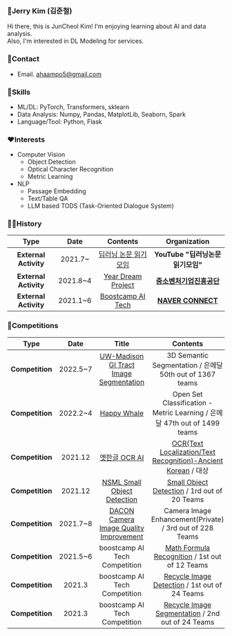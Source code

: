 ### 🤗Jerry Kim (김준철)
Hi there, this is JunCheol Kim! I'm enjoying learning about AI and data analysis.  
Also, I'm interested in DL Modeling for services.  

### 👀Contact
- Email. ahaampo5@gmail.com

### 🤖Skills
* ML/DL: PyTorch, Transformers, sklearn
* Data Analysis: Numpy, Pandas, MatplotLib, Seaborn, Spark
* Language/Tool: Python, Flask

### ❤Interests
* Computer Vision
  - Object Detection
  - Optical Character Recognition
  - Metric Learning
* NLP
  - Passage Embedding
  - Text/Table QA
  - LLM based TODS (Task-Oriented Dialogue System)

### 🏃‍♀️History

| **Type** | **Date** | **Contents** | **Organization** |
|:--------:|:--------:|:--------:|:--------:|
| **External Activity** | 2021.7~  | [딥러닝 논문 읽기 모임](https://www.youtube.com/c/%EB%94%A5%EB%9F%AC%EB%8B%9D%EB%85%BC%EB%AC%B8%EC%9D%BD%EA%B8%B0%EB%AA%A8%EC%9E%84) | **YouTube "딥러닝논문읽기모임"** |
| **External Activity** | 2021.8~4 | [Year Dream Project](http://yeardream.kr/) | **[중소벤처기업진흥공단](http://kosmes.or.kr/)** |
| **External Activity** | 2021.1~6 | [Boostcamp AI Tech](https://boostcamp.connect.or.kr/) | **[NAVER CONNECT](https://www.connect.or.kr/)** |


### 🤡Competitions
| **Type** | **Date** | **Title** |**Contents** | **Host** |
|:--------:|:--------:|:--------:|:--------:|:--------:|
| **Competition** | 2022.5~7 | [UW-Madison GI Tract Image Segmentation](https://www.kaggle.com/competitions/uw-madison-gi-tract-image-segmentation) | 3D Semantic Segmentation / 은메달 50th out of 1367 teams | **Kaggle** |
| **Competition** | 2022.2~4 | [Happy Whale](https://www.kaggle.com/competitions/happy-whale-and-dolphin/overview) | Open Set Classification - Metric Learning / 은메달 47th out of 1499 teams | **Kaggle** |
| **Competition** | 2021.12 | [옛한글 OCR AI](http://hackathon-oldkorean.com/) | [OCR(Text Localization/Text Recognition)-Ancient Korean](https://github.com/ahaampo5/OCR_ancient_korean) / 대상 | **과학기술정보통신부** |
| **Competition** | 2021.12 | [NSML Small Object Detection](https://github.com/DatathonInfo/SOChallenge) | [Small Object Detection](https://github.com/DatathonInfo/SOChallenge) / 1rd out of 20 Teams | **과학기술정보통신부** |
| **Competition** | 2021.7~8 | [DACON Camera Image Quality Improvement](https://dacon.io/competitions/official/235746/overview/description) | Camera Image Enhancement(Private) / 3rd out of 228 Teams | **LG AI Research** |
| **Competition** | 2021.5~6 | boostcamp AI Tech Competition | [Math Formula Recognition](https://github.com/bcaitech1/p4-fr-sorry-math-but-love-you) / 1st out of 12 Teams | **NAVER CONNECT** |
| **Competition** | 2021.3 | boostcamp AI Tech Competition | [Recycle Image Detection](https://github.com/iloveslowfood/p1-img-iloveslowfood) / 1st out of 24 Teams | **NAVER CONNECT** |
| **Competition** | 2021.3 | boostcamp AI Tech Competition | [Recycle Image Segmentation](https://github.com/iloveslowfood/p1-img-iloveslowfood) / 2nd out of 24 Teams | **NAVER CONNECT** |
